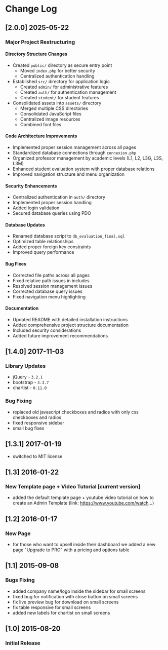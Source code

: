 # Change Log

## [2.0.0] 2025-05-22

### Major Project Restructuring

#### Directory Structure Changes

- Created `public/` directory as secure entry point
  - Moved `index.php` for better security
  - Centralized authentication handling
- Established `src/` directory for application logic
  - Created `admin/` for administrative features
  - Created `auth/` for authentication management
  - Created `student/` for student features
- Consolidated assets into `assets/` directory
  - Merged multiple CSS directories
  - Consolidated JavaScript files
  - Centralized image resources
  - Combined font files

#### Code Architecture Improvements

- Implemented proper session management across all pages
- Standardized database connections through `connexion.php`
- Organized professor management by academic levels (L1, L2, L3G, L3S, L3M)
- Enhanced student evaluation system with proper database relations
- Improved navigation structure and menu organization

#### Security Enhancements

- Centralized authentication in `auth/` directory
- Implemented proper session handling
- Added login validation
- Secured database queries using PDO

#### Database Updates

- Renamed database script to `db_evaluation_final.sql`
- Optimized table relationships
- Added proper foreign key constraints
- Improved query performance

#### Bug Fixes

- Corrected file paths across all pages
- Fixed relative path issues in includes
- Resolved session management issues
- Corrected database query issues
- Fixed navigation menu highlighting

#### Documentation

- Updated README with detailed installation instructions
- Added comprehensive project structure documentation
- Included security considerations
- Added future improvement recommendations

## [1.4.0] 2017-11-03

### Library Updates

- jQuery - `3.2.1`
- bootstrap - `3.3.7`
- chartist - `0.11.0`

### Bug Fixing

- replaced old javascript checkboxes and radios with only css checkboxes and radios
- fixed responsive sidebar
- small bug fixes

## [1.3.1] 2017-01-19

- switched to MIT license

## [1.3] 2016-01-22

### New Template page + Video Tutorial [current version]

- added the default template page + youtube video tutorial on how to create an Admin Template (link: <https://www.youtube.com/watch>...)

## [1.2] 2016-01-17

### New Page

- for those who want to upsell inside their dashboard we added a new page "Upgrade to PRO" with a pricing and options table

## [1.1] 2015-09-08

### Bugs Fixing

- added company name/logo inside the sidebar for small screens
- fixed bug for notification with close button on small screens
- fix live preview bug for download on small screens
- fix table responsive for small screens
- added new labels for chartist on small screens

## [1.0] 2015-08-20

### Initial Release
